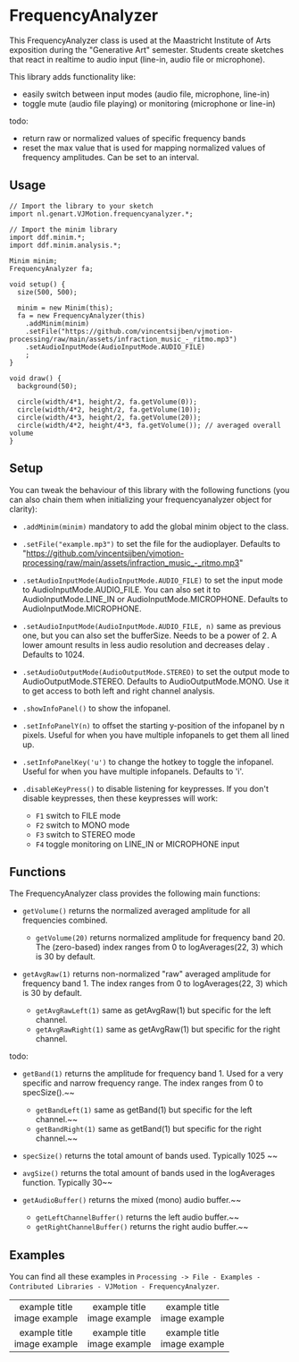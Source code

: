 # FrequencyAnalyzer 
This FrequencyAnalyzer class is used at the Maastricht Institute of Arts exposition during the "Generative Art" semester.
Students create sketches that react in realtime to audio input (line-in, audio file or microphone).

 This library adds functionality like:

 - easily switch between input modes (audio file, microphone, line-in)
 - toggle mute (audio file playing) or monitoring (microphone or line-in)
 
 todo:

 - return raw or normalized values of specific frequency bands
 - reset the max value that is used for mapping normalized values of frequency amplitudes. Can be set to an interval.
 
## Usage

```
// Import the library to your sketch
import nl.genart.VJMotion.frequencyanalyzer.*;

// Import the minim library
import ddf.minim.*;
import ddf.minim.analysis.*;

Minim minim;
FrequencyAnalyzer fa;

void setup() {
  size(500, 500);

  minim = new Minim(this);
  fa = new FrequencyAnalyzer(this)
    .addMinim(minim)
    .setFile("https://github.com/vincentsijben/vjmotion-processing/raw/main/assets/infraction_music_-_ritmo.mp3")
    .setAudioInputMode(AudioInputMode.AUDIO_FILE)
    ;
}

void draw() {
  background(50);

  circle(width/4*1, height/2, fa.getVolume(0));
  circle(width/4*2, height/2, fa.getVolume(10));
  circle(width/4*3, height/2, fa.getVolume(20));
  circle(width/4*2, height/4*3, fa.getVolume()); // averaged overall volume
}
```

## Setup

You can tweak the behaviour of this library with the following functions (you can also chain them when initializing your frequencyanalyzer object for clarity):

* `.addMinim(minim)` mandatory to add the global minim object to the class.
* `.setFile("example.mp3")` to set the file for the audioplayer. Defaults to "https://github.com/vincentsijben/vjmotion-processing/raw/main/assets/infraction_music_-_ritmo.mp3"
* `.setAudioInputMode(AudioInputMode.AUDIO_FILE)` to set the input mode to AudioInputMode.AUDIO_FILE. You can also set it to AudioInputMode.LINE_IN or AudioInputMode.MICROPHONE. Defaults to AudioInputMode.MICROPHONE. 
* `.setAudioInputMode(AudioInputMode.AUDIO_FILE, n)` same as previous one, but you can also set the bufferSize. Needs to be a power of 2. A lower amount results in less audio resolution and decreases delay . Defaults to 1024.
* `.setAudioOutputMode(AudioOutputMode.STEREO)` to set the output mode to AudioOutputMode.STEREO. Defaults to AudioOutputMode.MONO. Use it to get access to both left and right channel analysis.
* `.showInfoPanel()` to show the infopanel.
* `.setInfoPanelY(n)` to offset the starting y-position of the infopanel by n pixels. Useful for when you have multiple infopanels to get them all lined up.
* `.setInfoPanelKey('u')` to change the hotkey to toggle the infopanel. Useful for when you have multiple infopanels. Defaults to 'i'.
* `.disableKeyPress()` to disable listening for keypresses. If you don't disable keypresses, then these keypresses will work:

    * `F1` switch to FILE mode
    * `F2` switch to MONO mode
    * `F3` switch to STEREO mode
    * `F4` toggle monitoring on LINE_IN or MICROPHONE input

## Functions

The FrequencyAnalyzer class provides the following main functions:

* `getVolume()` returns the normalized averaged amplitude for all frequencies combined.

  * `getVolume(20)` returns normalized amplitude for frequency band 20. The (zero-based) index ranges from 0 to logAverages(22, 3) which is 30 by default.

* `getAvgRaw(1)` returns non-normalized "raw" averaged amplitude for frequency band 1. The index ranges from 0 to logAverages(22, 3) which is 30 by default.

    * `getAvgRawLeft(1)` same as getAvgRaw(1) but specific for the left channel.
    * `getAvgRawRight(1)` same as getAvgRaw(1) but specific for the right channel.


todo:

* `getBand(1)` returns the amplitude for frequency band 1. Used for a very specific and narrow frequency range. The index ranges from 0 to specSize().~~

    * `getBandLeft(1)` same as getBand(1) but specific for the left channel.~~
    * `getBandRight(1)` same as getBand(1) but specific for the right channel.~~

* `specSize()` returns the total amount of bands used. Typically 1025 ~~
* `avgSize()` returns the total amount of bands used in the logAverages function. Typically 30~~
* `getAudioBuffer()` returns the mixed (mono) audio buffer.~~

    * `getLeftChannelBuffer()` returns the left audio buffer.~~
    * `getRightChannelBuffer()` returns the right audio buffer.~~




<!-- 
  * `F5` reset the max value
* `getAvg(2)` function that returns normalized value of the frequency band with index 2. The normalization mapping is done by continuously checking the highest overall amplitude.
* `getAvg(2, 150)` function that returns normalized value of the frequency band with index 2, mapped with a max value of 150.
* `resetMaxValue()` function that resets the overall max value (to 0.1f).
* `.resetMaxValueDuration(2000)` to reset the max value every 2000 milliseconds.
* `.setBandsPerOctave(6)` to get a total of 6 * 10 bands. 
-->  

## Examples
You can find all these examples in `Processing -> File - Examples - Contributed Libraries - VJMotion - FrequencyAnalyzer`.

<table width="100%">
  <tr>
    <td valign="top" align="center" width="33%">example title<br>image example</td>
    <td valign="top" align="center" width="33%">example title<br>image example</td>
    <td valign="top" align="center" width="33%">example title<br>image example</td>
  </tr>
   <tr>
   <td valign="top" align="center" width="33%">example title<br>image example</td>
   <td valign="top" align="center" width="33%">example title<br>image example</td>
   <td valign="top" align="center" width="33%">example title<br>image example</td>
  </tr>
 </table>
